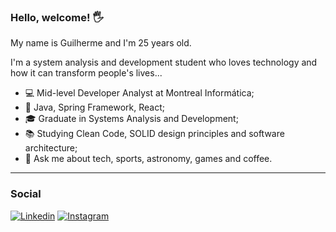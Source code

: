 ### Hello, welcome! 🖐️

My name is Guilherme and I'm 25 years old.

I'm a system analysis and development student who loves technology and how it can transform people's lives...

-   💻 Mid-level Developer Analyst at Montreal Informática;
-   🚀 Java, Spring Framework, React;
-   🎓 Graduate in Systems Analysis and Development;
-   📚 Studying Clean Code, SOLID design principles and software architecture;
-   💬 Ask me about tech, sports, astronomy, games and coffee.

--- 

### Social 
[![Linkedin](https://img.shields.io/badge/LinkedIn-0077B5?style=for-the-badge&logo=linkedin&logoColor=white)](https://www.linkedin.com/in/guilherme-cafure/)
[![Instagram](https://img.shields.io/badge/Instagram-E4405F?style=for-the-badge&logo=instagram&logoColor=white)](https://www.instagram.com/gcafure_/)
